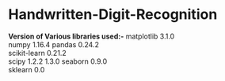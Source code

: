 # Handwritten-Digit-Recognition
**Version of Various libraries used:-** 
matplotlib	3.1.0	
numpy	1.16.4
pandas	0.24.2	
scikit-learn	0.21.2	
scipy	1.2.2	1.3.0
seaborn	0.9.0	
sklearn	0.0
